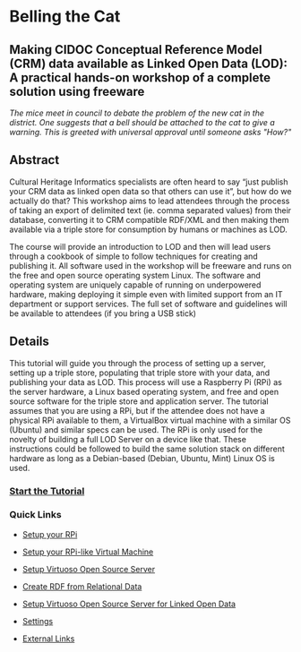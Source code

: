 Belling the Cat
===============
Making CIDOC Conceptual Reference Model (CRM) data available as Linked Open Data (LOD): A practical hands-on workshop of a complete solution using freeware
---------------

*The mice meet in council to debate the problem of the new cat in the district. One suggests that a bell should be attached to the cat to give a warning. This is greeted with universal approval until someone asks "How?"*

## Abstract
Cultural Heritage Informatics specialists are often heard to say “just publish your CRM data as linked open data so that others can use it”, but how do we actually do that? This workshop aims to lead attendees through the process of taking an export of delimited text (ie. comma separated values) from their database, converting it to CRM compatible RDF/XML and then making them available via a triple store for consumption by humans or machines as LOD.

The course will provide an introduction to LOD and then will lead users through a cookbook of simple to follow techniques for creating and publishing it. All software used in the workshop will be freeware and runs on the free and open source operating system Linux. The software and operating system are uniquely capable of running on underpowered hardware, making deploying it simple even with limited support from an IT department or support services. The full set of software and guidelines will be available to attendees (if you bring a USB stick)

## Details
This tutorial will guide you through the process of setting up a server, setting up a triple store, populating that triple store with your data, and publishing your data as LOD. This process will use a Raspberry Pi (RPi) as the server hardware, a Linux based operating system, and free and open source software for the triple store and application server. The tutorial assumes that you are using a RPi, but if the attendee does not have a physical RPi available to them, a VirtualBox virtual machine with a similar OS (Ubuntu) and similar specs can be used. The RPi is only used for the novelty of building a full LOD Server on a device like that. These instructions could be followed to build the same solution stack on different hardware as long as a Debian-based (Debian, Ubuntu, Mint) Linux OS is used.


### [Start the Tutorial](1-set-up-rpi.md)

### Quick Links
+ [Setup your RPi](1-set-up-rip.md)
+ [Setup your RPi-like Virtual Machine](2-set-up-virtual-box.md)
+ [Setup Virtuoso Open Source Server](3-set-up-virtuoso.md)
+ [Create RDF from Relational Data](4-create-rdf.md)
+ [Setup Virtuoso Open Source Server for Linked Open Data](5-set-up-vos-for-lod.md)

+ [Settings](settings.md)
+ [External Links](links.md)
